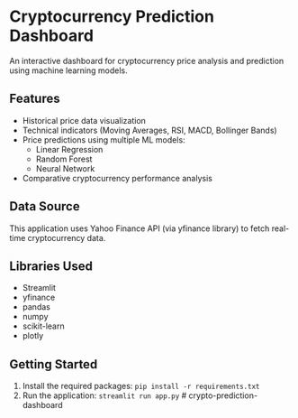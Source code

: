 # Cryptocurrency Prediction Dashboard

An interactive dashboard for cryptocurrency price analysis and prediction using machine learning models.

## Features

- Historical price data visualization
- Technical indicators (Moving Averages, RSI, MACD, Bollinger Bands)
- Price predictions using multiple ML models:
  - Linear Regression
  - Random Forest
  - Neural Network
- Comparative cryptocurrency performance analysis

## Data Source

This application uses Yahoo Finance API (via yfinance library) to fetch real-time cryptocurrency data.

## Libraries Used

- Streamlit
- yfinance
- pandas
- numpy
- scikit-learn
- plotly

## Getting Started

1. Install the required packages: `pip install -r requirements.txt`
2. Run the application: `streamlit run app.py` #   c r y p t o - p r e d i c t i o n - d a s h b o a r d  
 